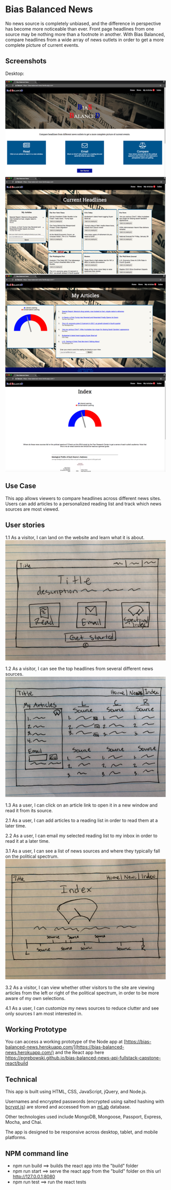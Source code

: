 # Bias Balanced News

No news source is completely unbiased, and the difference in perspective has become more noticeable than ever. Front page headlines from one source may be nothing more than a footnote in another. With Bias Balanced, compare headlines from a wide array of news outlets in order to get a more complete picture of current events.

## Screenshots
Desktop:

![Desktop](https://github.com/EGrebowski/bias-balanced-news-api-fullstack-capstone/blob/master/github-images/screen-shot-1.png)
![Desktop](https://github.com/EGrebowski/bias-balanced-news-api-fullstack-capstone/blob/master/github-images/screen-shot-2.png)
![Desktop](https://github.com/EGrebowski/bias-balanced-news-api-fullstack-capstone/blob/master/github-images/screen-shot-3.png)
![Desktop](https://github.com/EGrebowski/bias-balanced-news-api-fullstack-capstone/blob/master/github-images/screen-shot-4.png)


## Use Case
This app allows viewers to compare headlines across different news sites. Users can add articles to a personalized reading list and track which news sources are most viewed.

## User stories
1.1 As a visitor, I can land on the website and learn what it is about.
![Wireframe](https://github.com/EGrebowski/bias-balanced-news-api-fullstack-capstone/blob/master/github-images/user-story-1.JPG)

1.2 As a visitor, I can see the top headlines from several different news sources.
![Wireframe](https://github.com/EGrebowski/bias-balanced-news-api-fullstack-capstone/blob/master/github-images/user-story-2.JPG)

1.3 As a user, I can click on an article link to open it in a new window and read it from its source.

2.1 As a user, I can add articles to a reading list in order to read them at a later time.

2.2 As a user, I can email my selected reading list to my inbox in order to read it at a later time.

3.1 As a user, I can see a list of news sources and where they typically fall on the political spectrum.
![Wireframe](https://github.com/EGrebowski/bias-balanced-news-api-fullstack-capstone/blob/master/github-images/user-story-3.JPG)

3.2 As a visitor, I can view whether other visitors to the site are viewing articles from the left or right of the political spectrum, in order to be more aware of my own selections.

4.1 As a user, I can customize my news sources to reduce clutter and see only sources I am most interested in.

## Working Prototype
You can access a working prototype of the Node app at [https://bias-balanced-news.herokuapp.com/](https://bias-balanced-news.herokuapp.com/) and the React app here https://egrebowski.github.io/bias-balanced-news-api-fullstack-capstone-react/build

## Technical
This app is built using HTML, CSS, JavaScript, jQuery, and Node.js.

Usernames and encrypted passwords (encrypted using salted hashing with [bcrypt.js](https://www.npmjs.com/package/bcryptjs)) are stored and accessed from an [mLab](https://mlab.com) database.

Other technologies used include MongoDB, Mongoose, Passport, Express, Mocha, and Chai.

The app is designed to be responsive across desktop, tablet, and mobile platforms.

## NPM command line
* npm run build ==> builds the react app into the "build" folder
* npm run start ==> serve the react app from the "build" folder on this url http://127.0.0.1:8080
* npm run test ==> run the react tests
